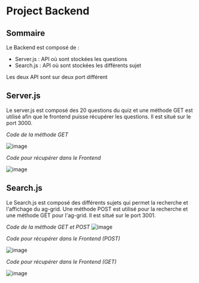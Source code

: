 # Project Backend

## Sommaire 

Le Backend est composé de :

* Server.js : API où sont stockées les questions
* Search.js : API où sont stockées les différents sujet

Les deux API sont sur deux port différent

## Server.js 

Le server.js est composé des 20 questions du quiz et une méthode GET est utilisé afin que le frontend puisse récupérer les questions. Il est situé sur le port 3000.

_Code de la méthode GET_

![image](https://github.com/Natgru06/Projet_Node_React_A4/assets/108078812/54a4d4ab-0909-49e5-bb7e-5517e65e91af)

_Code pour récupérer dans le Frontend_

![image](https://github.com/Natgru06/Projet_Node_React_A4/assets/108078812/60344c48-1b97-4b97-a6e1-81a9cc7182dd)

## Search.js 

Le Search.js est composé des différents sujets qui permet la recherche et l'affichage du ag-grid. Une méthode POST est utilisé pour la recherche et une méthode GET pour l'ag-grid. Il est situé sur le port 3001.

_Code de la méthode GET et POST_
![image](https://github.com/Natgru06/Projet_Node_React_A4/assets/108078812/4010ca2e-f1a4-4ef0-b3e7-7b6a73967865)

_Code pour récupérer dans le Frontend (POST)_

![image](https://github.com/Natgru06/Projet_Node_React_A4/assets/108078812/31a042b4-974b-45a5-a94b-4a7ae42b2a2a)

_Code pour récupérer dans le Frontend (GET)_

![image](https://github.com/Natgru06/Projet_Node_React_A4/assets/108078812/a20503a4-8043-4a69-95c6-ea01d37d6ce4)
